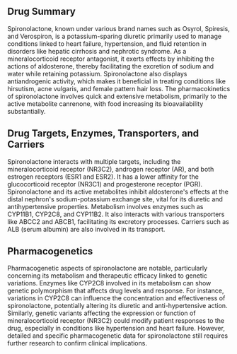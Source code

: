 ## Drug Summary
Spironolactone, known under various brand names such as Osyrol, Spiresis, and Verospiron, is a potassium-sparing diuretic primarily used to manage conditions linked to heart failure, hypertension, and fluid retention in disorders like hepatic cirrhosis and nephrotic syndrome. As a mineralocorticoid receptor antagonist, it exerts effects by inhibiting the actions of aldosterone, thereby facilitating the excretion of sodium and water while retaining potassium. Spironolactone also displays antiandrogenic activity, which makes it beneficial in treating conditions like hirsutism, acne vulgaris, and female pattern hair loss. The pharmacokinetics of spironolactone involves quick and extensive metabolism, primarily to the active metabolite canrenone, with food increasing its bioavailability substantially.

## Drug Targets, Enzymes, Transporters, and Carriers
Spironolactone interacts with multiple targets, including the mineralocorticoid receptor (NR3C2), androgen receptor (AR), and both estrogen receptors (ESR1 and ESR2). It has a lower affinity for the glucocorticoid receptor (NR3C1) and progesterone receptor (PGR). Spironolactone and its active metabolites inhibit aldosterone's effects at the distal nephron's sodium-potassium exchange site, vital for its diuretic and antihypertensive properties. Metabolism involves enzymes such as CYP11B1, CYP2C8, and CYP11B2. It also interacts with various transporters like ABCC2 and ABCB1, facilitating its excretory processes. Carriers such as ALB (serum albumin) are also involved in its transport.

## Pharmacogenetics
Pharmacogenetic aspects of spironolactone are notable, particularly concerning its metabolism and therapeutic efficacy linked to genetic variations. Enzymes like CYP2C8 involved in its metabolism can show genetic polymorphism that affects drug levels and response. For instance, variations in CYP2C8 can influence the concentration and effectiveness of spironolactone, potentially altering its diuretic and anti-hypertensive action. Similarly, genetic variants affecting the expression or function of mineralocorticoid receptor (NR3C2) could modify patient responses to the drug, especially in conditions like hypertension and heart failure. However, detailed and specific pharmacogenetic data for spironolactone still requires further research to confirm clinical implications.